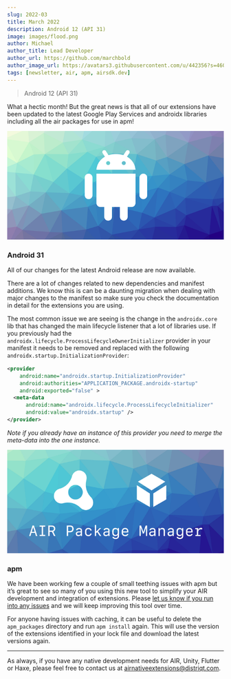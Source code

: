 ```yaml
---
slug: 2022-03
title: March 2022
description: Android 12 (API 31)
image: images/flood.png
author: Michael
author_title: Lead Developer
author_url: https://github.com/marchbold
author_image_url: https://avatars3.githubusercontent.com/u/442356?s=460&v=4
tags: [newsletter, air, apm, airsdk.dev]
---
```


> Android 12 (API 31)

What a hectic month! But the great news is that all of our extensions have been updated to the latest Google Play Services and androidx libraries including all the air packages for use in apm!

<!--truncate-->


![](images/android.png)

### Android 31

All of our changes for the latest Android release are now available.

There are a lot of changes related to new dependencies and manifest additions. We know this is can be a daunting migration when dealing with major changes to the manifest so make sure you check the documentation in detail for the extensions you are using.

The most common issue we are seeing is the change in the `androidx.core` lib that has changed the main lifecycle listener that a lot of libraries use. If you previously had the `androidx.lifecycle.ProcessLifecycleOwnerInitializer` provider in your manifest it needs to be removed and replaced with the following `androidx.startup.InitializationProvider`:

```xml
<provider
    android:name="androidx.startup.InitializationProvider"
    android:authorities="APPLICATION_PACKAGE.androidx-startup"
    android:exported="false" >
  <meta-data
      android:name="androidx.lifecycle.ProcessLifecycleInitializer"
      android:value="androidx.startup" />
</provider>
```

*Note if you already have an instance of this provider you need to merge the meta-data into the one instance.*


![](images/airpackagemanager.png)

### apm

We have been working few a couple of small teething issues with apm but it’s great to see so many of you using this new tool to simplify your AIR development and integration of extensions. Please [let us know if you run into any issues](https://github.com/airsdk/apm/discussions) and we will keep improving this tool over time.

For anyone having issues with caching, it can be useful to delete the `apm_packages` directory and run `apm install` again. This will use the version of the extensions identified in your lock file and download the latest versions again.


---

As always, if you have any native development needs for AIR, Unity, Flutter or Haxe, please feel free to contact us at [airnativeextensions@distriqt.com](mailto:airnativeextensions@distriqt.com).
